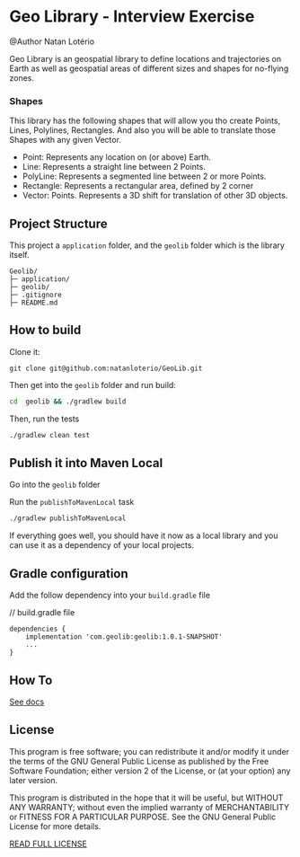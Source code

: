 # Geo Library - Interview Exercise
@Author Natan Lotério

Geo Library is an geospatial library to define locations and trajectories on Earth as well as geospatial areas of different sizes and shapes for no-flying zones.

### Shapes
This library has the following shapes that will allow you tho create Points, Lines, Polylines, Rectangles. And also you will be able to translate those Shapes with any given Vector.


- Point: Represents any location on (or above) Earth.
- Line: Represents a straight line between 2 Points.
- PolyLine: Represents a segmented line between 2 or more Points. 
- Rectangle: Represents a rectangular area, defined by 2 corner 
- Vector: Points. Represents a 3D shift for translation of other 3D objects.



## Project Structure
This project a `application` folder, and the `geolib` folder which is the library itself.

```
Geolib/
├─ application/
├─ geolib/
├─ .gitignore
├─ README.md
```



## How to build

Clone it:

`git clone git@github.com:natanloterio/GeoLib.git `



Then get into the `geolib` folder and run build:

````sh
cd  geolib && ./gradlew build
````

Then, run the tests

````sh
./gradlew clean test
````





## Publish it into Maven Local

Go into the `geolib` folder

Run the `publishToMavenLocal` task
````sh
./gradlew publishToMavenLocal
````

If everything goes well, you should have it now as a local library and you can use it 
as a dependency of your local projects. 





## Gradle configuration

Add the follow dependency into your `build.gradle` file

// build.gradle file
````
dependencies {
    implementation 'com.geolib:geolib:1.0.1-SNAPSHOT'
    ...
}
````





## How To

[See docs](HOWTO.md)





## License 

This program is free software; you can redistribute it and/or
modify it under the terms of the GNU General Public License
as published by the Free Software Foundation; either version 2
of the License, or (at your option) any later version.

This program is distributed in the hope that it will be useful,
but WITHOUT ANY WARRANTY; without even the implied warranty of
MERCHANTABILITY or FITNESS FOR A PARTICULAR PURPOSE.  See the
GNU General Public License for more details.

[READ FULL LICENSE](LICENSE.md)








